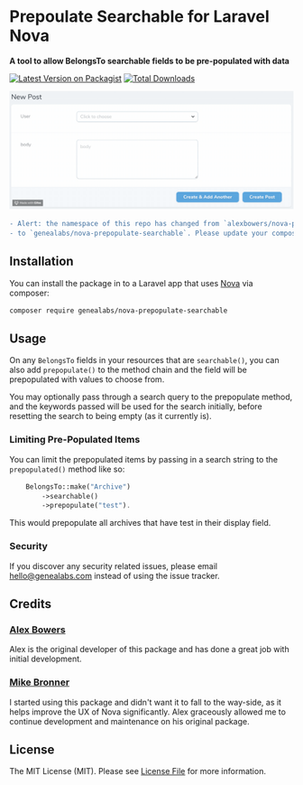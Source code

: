 # Prepoulate Searchable for Laravel Nova
**A tool to allow BelongsTo searchable fields to be pre-populated with data**

[![Latest Version on Packagist](https://img.shields.io/packagist/v/genealabs/nova-prepopulate-searchable.svg?style=flat-square)](https://packagist.org/packages/alexbowers/nova-prepopulate-searchable)
[![Total Downloads](https://img.shields.io/packagist/dt/alexbowers/nova-prepopulate-searchable.svg?style=flat-square)](https://packagist.org/packages/genealabs/nova-prepopulate-searchable)

![Prepopulate Search](https://github.com/genealabs/nova-prepopulate-searchable/blob/master/screenshots/example.gif?raw=true)


```diff
- Alert: the namespace of this repo has changed from `alexbowers/nova-prepopulate-searchable`
- to `genealabs/nova-prepopulate-searchable`. Please update your composer.json file before updating!
```

## Installation

You can install the package in to a Laravel app that uses [Nova](https://nova.laravel.com) via composer:

```bash
composer require genealabs/nova-prepopulate-searchable
```

## Usage

On any `BelongsTo` fields in your resources that are `searchable()`, you can also add `prepopulate()` to the method chain and the field will be prepopulated with values to choose from.

You may optionally pass through a search query to the prepopulate method, and the keywords passed will be used for
the search initially, before resetting the search to being empty (as it currently is).

### Limiting Pre-Populated Items
You can limit the prepopulated items by passing in a search string to the `prepopulated()` method like so:

```php
    BelongsTo::make("Archive")
        ->searchable()
        ->prepopulate("test").
```

This would prepopulate all archives that have test in their display field.

### Security

If you discover any security related issues, please email hello@genealabs.com instead of using the issue tracker.

## Credits

### [Alex Bowers](https://github.com/alexbowers)

Alex is the original developer of this package and has done a great job with initial development.

### [Mike Bronner](https://github.com/mikebronner)

I started using this package and didn't want it to fall to the way-side, as it helps improve the UX of Nova significantly. Alex graceously allowed me to continue development and maintenance on his original package.

## License

The MIT License (MIT). Please see [License File](LICENSE.md) for more information.
